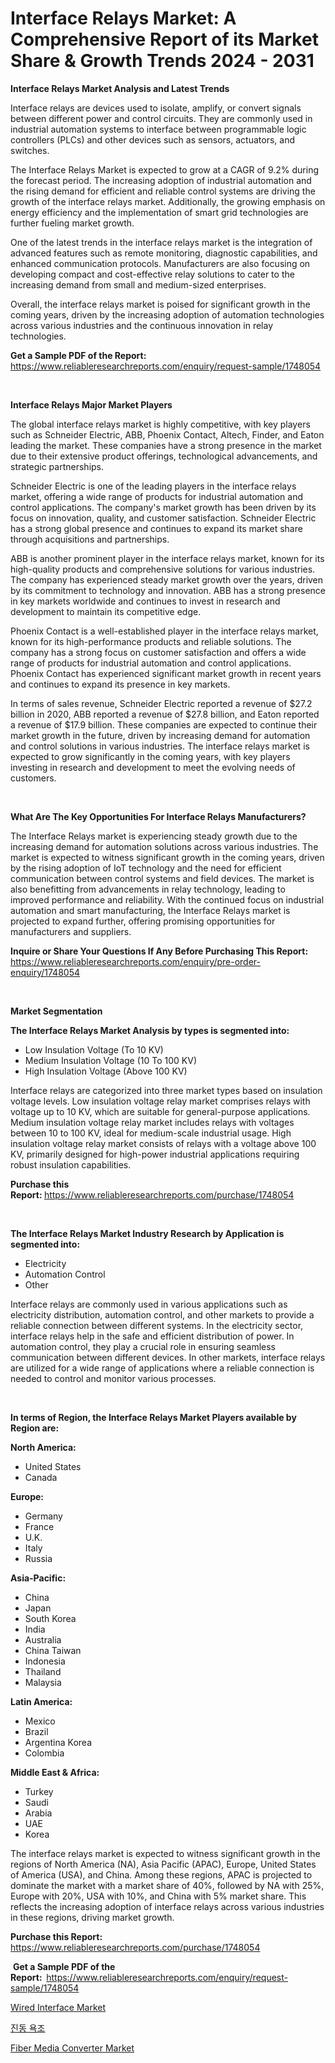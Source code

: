 <p><h1>Interface Relays Market: A Comprehensive Report of its Market Share & Growth Trends 2024 - 2031</h1></p><p><strong>Interface Relays Market Analysis and Latest Trends</strong></p>
<p><p>Interface relays are devices used to isolate, amplify, or convert signals between different power and control circuits. They are commonly used in industrial automation systems to interface between programmable logic controllers (PLCs) and other devices such as sensors, actuators, and switches.</p><p>The Interface Relays Market is expected to grow at a CAGR of 9.2% during the forecast period. The increasing adoption of industrial automation and the rising demand for efficient and reliable control systems are driving the growth of the interface relays market. Additionally, the growing emphasis on energy efficiency and the implementation of smart grid technologies are further fueling market growth.</p><p>One of the latest trends in the interface relays market is the integration of advanced features such as remote monitoring, diagnostic capabilities, and enhanced communication protocols. Manufacturers are also focusing on developing compact and cost-effective relay solutions to cater to the increasing demand from small and medium-sized enterprises.</p><p>Overall, the interface relays market is poised for significant growth in the coming years, driven by the increasing adoption of automation technologies across various industries and the continuous innovation in relay technologies.</p></p>
<p><strong>Get a Sample PDF of the Report:&nbsp;</strong> <a href="https://www.reliableresearchreports.com/enquiry/request-sample/1748054">https://www.reliableresearchreports.com/enquiry/request-sample/1748054</a></p>
<p>&nbsp;</p>
<p><strong>Interface Relays Major Market Players</strong></p>
<p><p>The global interface relays market is highly competitive, with key players such as Schneider Electric, ABB, Phoenix Contact, Altech, Finder, and Eaton leading the market. These companies have a strong presence in the market due to their extensive product offerings, technological advancements, and strategic partnerships.</p><p>Schneider Electric is one of the leading players in the interface relays market, offering a wide range of products for industrial automation and control applications. The company's market growth has been driven by its focus on innovation, quality, and customer satisfaction. Schneider Electric has a strong global presence and continues to expand its market share through acquisitions and partnerships.</p><p>ABB is another prominent player in the interface relays market, known for its high-quality products and comprehensive solutions for various industries. The company has experienced steady market growth over the years, driven by its commitment to technology and innovation. ABB has a strong presence in key markets worldwide and continues to invest in research and development to maintain its competitive edge.</p><p>Phoenix Contact is a well-established player in the interface relays market, known for its high-performance products and reliable solutions. The company has a strong focus on customer satisfaction and offers a wide range of products for industrial automation and control applications. Phoenix Contact has experienced significant market growth in recent years and continues to expand its presence in key markets.</p><p>In terms of sales revenue, Schneider Electric reported a revenue of $27.2 billion in 2020, ABB reported a revenue of $27.8 billion, and Eaton reported a revenue of $17.9 billion. These companies are expected to continue their market growth in the future, driven by increasing demand for automation and control solutions in various industries. The interface relays market is expected to grow significantly in the coming years, with key players investing in research and development to meet the evolving needs of customers.</p></p>
<p>&nbsp;</p>
<p><strong>What Are The Key Opportunities For Interface Relays Manufacturers?</strong></p>
<p><p>The Interface Relays market is experiencing steady growth due to the increasing demand for automation solutions across various industries. The market is expected to witness significant growth in the coming years, driven by the rising adoption of IoT technology and the need for efficient communication between control systems and field devices. The market is also benefitting from advancements in relay technology, leading to improved performance and reliability. With the continued focus on industrial automation and smart manufacturing, the Interface Relays market is projected to expand further, offering promising opportunities for manufacturers and suppliers.</p></p>
<p><strong>Inquire or Share Your Questions If Any Before Purchasing This Report:</strong> <a href="https://www.reliableresearchreports.com/enquiry/pre-order-enquiry/1748054">https://www.reliableresearchreports.com/enquiry/pre-order-enquiry/1748054</a></p>
<p>&nbsp;</p>
<p><strong>Market Segmentation</strong></p>
<p><strong>The Interface Relays Market Analysis by types is segmented into:</strong></p>
<p><ul><li>Low Insulation Voltage (To 10 KV)</li><li>Medium Insulation Voltage (10 To 100 KV)</li><li>High Insulation Voltage (Above 100 KV)</li></ul></p>
<p><p>Interface relays are categorized into three market types based on insulation voltage levels. Low insulation voltage relay market comprises relays with voltage up to 10 KV, which are suitable for general-purpose applications. Medium insulation voltage relay market includes relays with voltages between 10 to 100 KV, ideal for medium-scale industrial usage. High insulation voltage relay market consists of relays with a voltage above 100 KV, primarily designed for high-power industrial applications requiring robust insulation capabilities.</p></p>
<p><strong>Purchase this Report:&nbsp;</strong><a href="https://www.reliableresearchreports.com/purchase/1748054">https://www.reliableresearchreports.com/purchase/1748054</a></p>
<p>&nbsp;</p>
<p><strong>The Interface Relays Market Industry Research by Application is segmented into:</strong></p>
<p><ul><li>Electricity</li><li>Automation Control</li><li>Other</li></ul></p>
<p><p>Interface relays are commonly used in various applications such as electricity distribution, automation control, and other markets to provide a reliable connection between different systems. In the electricity sector, interface relays help in the safe and efficient distribution of power. In automation control, they play a crucial role in ensuring seamless communication between different devices. In other markets, interface relays are utilized for a wide range of applications where a reliable connection is needed to control and monitor various processes.</p></p>
<p>&nbsp;</p>
<p><strong>In terms of Region, the Interface Relays Market Players available by Region are:</strong></p>
<p>
    <p> <strong> North America: </strong>
        <ul>
            <li>United States</li>
            <li>Canada</li>
        </ul>
        </p> 
    <p> <strong> Europe: </strong>
        <ul>
            <li>Germany</li>
            <li>France</li>
            <li>U.K.</li>
            <li>Italy</li>
            <li>Russia</li>
        </ul>
        </p> 
    <p> <strong> Asia-Pacific: </strong>
        <ul>
            <li>China</li>
            <li>Japan</li>
            <li>South Korea</li>
            <li>India</li>
            <li>Australia</li>
            <li>China Taiwan</li>
            <li>Indonesia</li>
            <li>Thailand</li>
            <li>Malaysia</li>
        </ul>
        </p> 
    <p> <strong> Latin America: </strong>
        <ul>
            <li>Mexico</li>
            <li>Brazil</li>
            <li>Argentina Korea</li>
            <li>Colombia</li>
        </ul>
        </p> 
    <p> <strong> Middle East & Africa: </strong>
        <ul>
            <li>Turkey</li>
            <li>Saudi</li>
            <li>Arabia</li>
            <li>UAE</li>
            <li>Korea</li>
        </ul>
    </p>
    </p>
<p><p>The interface relays market is expected to witness significant growth in the regions of North America (NA), Asia Pacific (APAC), Europe, United States of America (USA), and China. Among these regions, APAC is projected to dominate the market with a market share of 40%, followed by NA with 25%, Europe with 20%, USA with 10%, and China with 5% market share. This reflects the increasing adoption of interface relays across various industries in these regions, driving market growth.</p></p>
<p><strong>Purchase this Report: </strong><a href="https://www.reliableresearchreports.com/purchase/1748054">https://www.reliableresearchreports.com/purchase/1748054</a></p>
<p>&nbsp;<strong>Get a Sample PDF of the Report:&nbsp;&nbsp;</strong><a href="https://www.reliableresearchreports.com/enquiry/request-sample/1748054">https://www.reliableresearchreports.com/enquiry/request-sample/1748054</a></p>
<p><strong></strong></p>
<p><p><a href="https://github.com/khayangel/Market-Research-Report-List-2/blob/main/wired-interface-market.md">Wired Interface Market</a></p><p><a href="https://medium.com/@dunce678678/%EC%A7%84%EB%8F%99-%EC%9A%95%EC%A1%B0-%EC%8B%9C%EC%9E%A5-%ED%86%B5%EC%B0%B0-%EC%8B%9C%EC%9E%A5-%EB%8F%99%ED%96%A5-%EC%84%B1%EC%9E%A5-2024%EB%85%84%EB%B6%80%ED%84%B0-2031%EB%85%84%EA%B9%8C%EC%A7%80-%EC%98%88%EC%B8%A1%EB%90%9C-%EA%B2%83-1a204b311e55">진동 욕조</a></p><p><a href="https://github.com/YashRP12/Market-Research-Report-List-3/blob/main/fiber-media-converter-market.md">Fiber Media Converter Market</a></p></p>